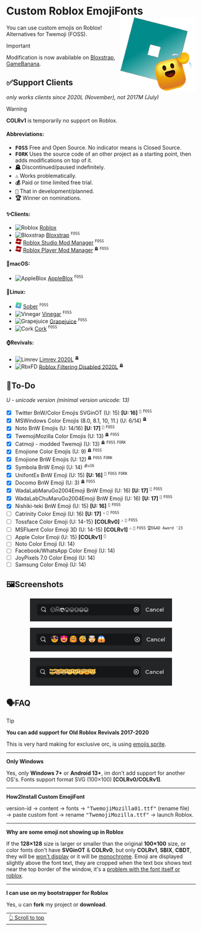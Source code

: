 <!--p align="center">
  <img src="assets/rbxcef-icon.png" width="256">
</p-->

# Custom Roblox EmojiFonts [<img src="assets/rbxcef-icon.png" width="200" align="right" alt="rbxcef-icon">]()
You can use custom emojis on Roblox! Alternatives for Twemoji (FOSS).
> [!IMPORTANT]
> Modification is now avabilable on [Bloxstrap](http://github.com/pizzaboxer/bloxstrap), [GameBanana](https://gamebanana.com/mods/455178).

## ✅Support Clients
*only works clients since 2020L (November), not 2017M (July)*
> [!WARNING]
> **COLRv1** is temporarily no support on Roblox.

####  Abbreviations:

- **<kbd>FOSS</kbd>** Free and Open Source. No indicator means is Closed Source.
- **<kbd>FORK</kbd>** Uses the source code of an other project as a starting point, then adds modifications on top of it.
- **<kbd>🪦</kbd>** Discontinued/paused indefinitely.
- **<kbd>⚠</kbd>** Works problematically.
- **<kbd>💰</kbd>** Paid or time limited free trial.
- **<kbd>📆</kbd>** That in development/planned.
- **<kbd>🏆</kbd>** Winner on nominations.

#### ✨Clients:
* <img src="https://i.ibb.co/4S2GBqw/2022-Site-Favicon.webp" alt="Roblox" width="17" height="17"/> [Roblox](http://www.roblox.com/) 
* <img src="https://github.com/pizzaboxer/bloxstrap/raw/main/Images/Bloxstrap.png" alt="Bloxstrap" width="17" height="17"/> [Bloxstrap](http://github.com/pizzaboxer/bloxstrap) <sup>`FOSS`</sup>
* <img src="https://raw.githubusercontent.com/MaximumADHD/Roblox-Studio-Mod-Manager/master/ProjectSrc/Resources/Logo.png" alt="RbxSModManager" width="17" height="17"/> [Roblox Studio Mod Manager](http://github.com/MaximumADHD/Roblox-Studio-Mod-Manager) <sup>`FOSS`</sup>
* <img src="https://raw.githubusercontent.com/MaximumADHD/Roblox-Studio-Mod-Manager/master/ProjectSrc/Resources/Logo.png" alt="RbxSModManager" width="17" height="17"/> [Roblox Player Mod Manager](http://github.com/Malte0621/Roblox-Player-Mod-Manager) <sup>`🪦`</sup> <sup>`FOSS`</sup>
#### 🍎macOS:
* <img src="https://github.com/OrigamingWasTaken/appleblox/raw/main/.github/assets/logo.png" alt="AppleBlox" width="17" height="17"/> [AppleBlox](https://github.com/OrigamingWasTaken/appleblox) <sup>`FOSS`</sup>
#### 🐧Linux:
* <img src="https://github.com/vinegarhq/sober/raw/master/sober.svg" alt="Sober" width="17" height="17"/> [Sober](http://github.com/vinegarhq/sober) <sup>`FOSS`</sup>
* <img src="https://github.com/vinegarhq/vinegar/blob/master/splash/vinegar.png" alt="Vinegar" width="17" height="17"/> [Vinegar](http://github.com/vinegarhq/vinegar) <sup>`FOSS`</sup>
* <img src="https://gitlab.com/uploads/-/system/project/avatar/11688812/Grapejuice.png" alt="Grapejuice" width="17" height="17"/> [Grapejuice](http://gitlab.com/brinkervii/grapejuice) <sup>`FOSS`</sup>
* <img src="https://github.com/Bugadinho/Cork/raw/master/resources/cork.svg" alt="Cork" width="17" height="17"/> [Cork](http://github.com/CorkHQ/Cork) <sup>`FOSS`</sup>
#### ⌚Revivals:
* <img src="https://github.com/NikSavchenk0/rbxcustom-fontemojis/assets/58150480/e3d1abc6-d172-4c62-9505-ce75393c0fee" alt="Limrev" width="17" height="17"/> [Limrev 2020L](http://www.roblox.cat/) <sup>`🪦`</sup>
* <img src="https://img.itch.zone/aW1nLzEzMTU5MTUwLmpwZw==/315x250%23c/28t7d4.jpg" alt="RbxFD" width="17" height="17"/> [Roblox Filtering Disabled 2020L](http://jetray.itch.io/roblox-filtering-disabled) <sup>`🪦`</sup>

## 📜To-Do
*U - unicode version (minimal version unicode: 13)*
- [x] Twitter BnW/Color Emojis SVGinOT (U: 15) **[U: 16]** <sup>`📆`</sup> <sup>`FOSS`</sup>
- [x] MSWindows Color Emojis (8.0, 8.1, 10, 11.) (U: 6/14) <sup>`🪦`</sup>
- [x] Noto BnW Emojis (U: 14/16) **[U: 17]** <sup>`📆`</sup> <sup>`FOSS`</sup>
- [x] TwemojiMozilla Color Emojis (U: 13) <sup>`🪦`</sup> <sup>`FOSS`</sup>
- [x] Catmoji - modded Twemoji (U: 13) <sup>`🪦`</sup> <sup>`FOSS`</sup> <sup>`FORK`</sup>
- [x] Emojione Color Emojis (U: 9) <sup>`🪦`</sup> <sup>`FOSS`</sup>
- [x] Emojione BnW Emojis (U: 12) <sup>`🪦`</sup> <sup>`FOSS`</sup> <sup>`FORK`</sup>
- [x] Symbola BnW Emoji (U: 14) <sup>`💰u16`</sup>
- [x] UnifontEx BnW Emoji (U: 15) **[U: 16]** <sup>`📆`</sup> <sup>`FOSS`</sup> <sup>`FORK`</sup>
- [x] Docomo BnW Emoji (U: 3) <sup>`🪦`</sup> <sup>`FOSS`</sup>
- [x] WadaLabMaruGo2004Emoji BnW Emoji (U: 16) **[U: 17]** <sup>`📆`</sup> <sup>`FOSS`</sup>
- [x] WadaLabChuMaruGo2004Emoji BnW Emoji (U: 16) **[U: 17]** <sup>`📆`</sup> <sup>`FOSS`</sup>
- [x] Nishiki-teki BnW Emoji (U: 15) **[U: 16]** <sup>`📆`</sup> <sup>`FOSS`</sup>
- [ ] Catrinity Color Emoji (U: 16) **[U: 17]** <sup>`⚠`</sup> <sup>`📆`</sup> <sup>`FOSS`</sup>
- [ ] Tossface Color Emoji (U: 14-15) **[COLRv0]** <sup>`⚠`</sup> <sup>`📆`</sup> <sup>`FOSS`</sup>
- [ ] MSFluent Color Emoji 3D (U: 14-15) **[COLRv1]** <sup>`⚠`</sup> <sup>`📆`</sup> <sup>`FOSS`</sup> <sup>`🏆D&AD Award '23`</sup>
- [ ] Apple Color Emoji (U: 15) **[COLRv1]** <sup>`📆`</sup>
- [ ] Noto Color Emoji (U: 14)
- [ ] Facebook/WhatsApp Color Emoji (U: 14)
- [ ] JoyPixels 7.0 Color Emoji (U: 14)
- [ ] Samsung Color Emoji (U: 14)

## 🖼Screenshots
<p align="center">
  <a href="#">
    <img src="assets/screenshot1.png" width="75%">
  </a>
</p>
<p align="center">
  <a href="#">
    <img src="assets/screenshot2.png" width="75%">
  </a>
</p>
<p align="center">
  <a href="#">
    <img src="assets/screenshot3.png" width="75%">
  </a>
</p>

## 🗣FAQ

> [!TIP]
> **You can add support for Old Roblox Revivals 2017-2020**
> 
> This is very hard making for exclusive orc, is using <ins>emojis sprite</ins>.
> 
> ***
> 
> **Only Windows**
> 
> Yes, only **Windows 7+** or **Android 13+**, im don't add support for another OS's. Fonts support format SVG (100×100) **[COLRv0/COLRv1]**.
> 
> ***
>
> **How2Install Custom EmojiFont**
> 
> version-id → content → fonts → <kbd>"TwemojiMozilla01.ttf"</kbd> (rename file) → paste custom font → rename <kbd>"TwemojiMozilla.ttf"</kbd> → launch Roblox.
>
> ***
>
> **Why are some emoji not showing up in Roblox**
> 
> If the **128×128** size is larger or smaller than the original **100×100** size, or color fonts don't have **SVGinOT** & **COLRv0**, but only **COLRv1**, **SBIX**, **CBDT**, they will be <ins>won't display</ins> or it will be <ins>monochrome</ins>.
> Emoji are displayed slightly above the font text, they are cropped when the text box shows text near the top border of the window, it's a <ins>problem with the font itself or roblox</ins>.
>
> ***
>
> **I can use on my bootstrapper for Roblox**
>
> Yes, u can **fork** my project or **download**.


 <div align="right">
<table><td>
<a href="#start-of-content">👆 Scroll to top</a>
</td></table>
</div>
<!--
* [Limrev 2020L (RIP)](http://www.roblox.cat/)
---
> [!WARNING]
> Placeholder.
---
Early: January, February, March, April
Mid: May, June, July, August
Late: September, October, November, December
-->

